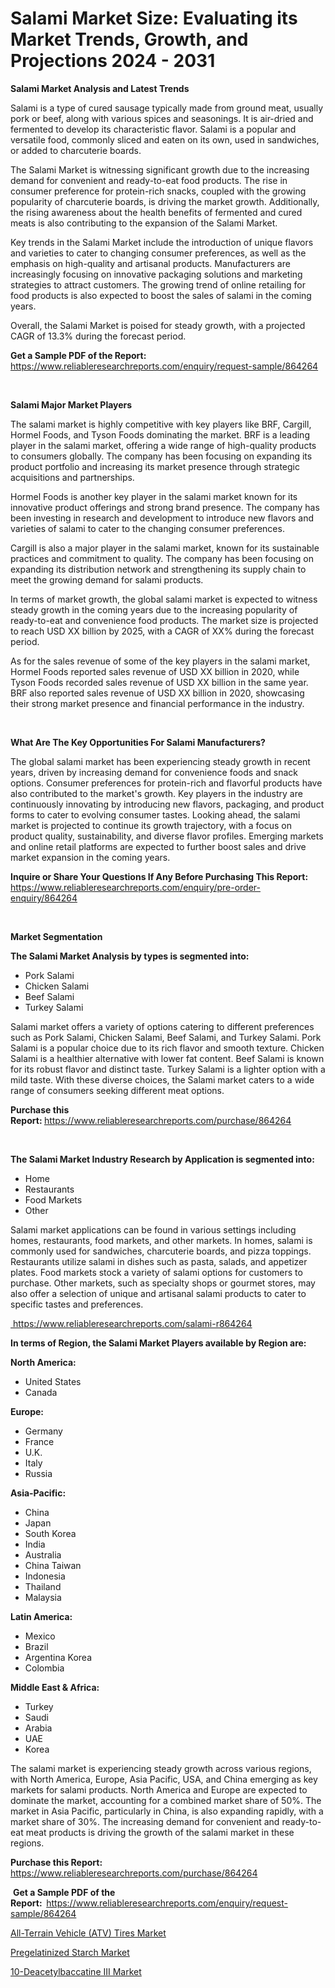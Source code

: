 <p><h1>Salami Market Size: Evaluating its Market Trends, Growth, and Projections 2024 - 2031</h1></p><p><strong>Salami Market Analysis and Latest Trends</strong></p>
<p><p>Salami is a type of cured sausage typically made from ground meat, usually pork or beef, along with various spices and seasonings. It is air-dried and fermented to develop its characteristic flavor. Salami is a popular and versatile food, commonly sliced and eaten on its own, used in sandwiches, or added to charcuterie boards.</p><p>The Salami Market is witnessing significant growth due to the increasing demand for convenient and ready-to-eat food products. The rise in consumer preference for protein-rich snacks, coupled with the growing popularity of charcuterie boards, is driving the market growth. Additionally, the rising awareness about the health benefits of fermented and cured meats is also contributing to the expansion of the Salami Market.</p><p>Key trends in the Salami Market include the introduction of unique flavors and varieties to cater to changing consumer preferences, as well as the emphasis on high-quality and artisanal products. Manufacturers are increasingly focusing on innovative packaging solutions and marketing strategies to attract customers. The growing trend of online retailing for food products is also expected to boost the sales of salami in the coming years.</p><p>Overall, the Salami Market is poised for steady growth, with a projected CAGR of 13.3% during the forecast period.</p></p>
<p><strong>Get a Sample PDF of the Report:&nbsp;</strong> <a href="https://www.reliableresearchreports.com/enquiry/request-sample/864264">https://www.reliableresearchreports.com/enquiry/request-sample/864264</a></p>
<p>&nbsp;</p>
<p><strong>Salami Major Market Players</strong></p>
<p><p>The salami market is highly competitive with key players like BRF, Cargill, Hormel Foods, and Tyson Foods dominating the market. BRF is a leading player in the salami market, offering a wide range of high-quality products to consumers globally. The company has been focusing on expanding its product portfolio and increasing its market presence through strategic acquisitions and partnerships.</p><p>Hormel Foods is another key player in the salami market known for its innovative product offerings and strong brand presence. The company has been investing in research and development to introduce new flavors and varieties of salami to cater to the changing consumer preferences.</p><p>Cargill is also a major player in the salami market, known for its sustainable practices and commitment to quality. The company has been focusing on expanding its distribution network and strengthening its supply chain to meet the growing demand for salami products.</p><p>In terms of market growth, the global salami market is expected to witness steady growth in the coming years due to the increasing popularity of ready-to-eat and convenience food products. The market size is projected to reach USD XX billion by 2025, with a CAGR of XX% during the forecast period.</p><p>As for the sales revenue of some of the key players in the salami market, Hormel Foods reported sales revenue of USD XX billion in 2020, while Tyson Foods recorded sales revenue of USD XX billion in the same year. BRF also reported sales revenue of USD XX billion in 2020, showcasing their strong market presence and financial performance in the industry.</p></p>
<p>&nbsp;</p>
<p><strong>What Are The Key Opportunities For Salami Manufacturers?</strong></p>
<p><p>The global salami market has been experiencing steady growth in recent years, driven by increasing demand for convenience foods and snack options. Consumer preferences for protein-rich and flavorful products have also contributed to the market's growth. Key players in the industry are continuously innovating by introducing new flavors, packaging, and product forms to cater to evolving consumer tastes. Looking ahead, the salami market is projected to continue its growth trajectory, with a focus on product quality, sustainability, and diverse flavor profiles. Emerging markets and online retail platforms are expected to further boost sales and drive market expansion in the coming years.</p></p>
<p><strong>Inquire or Share Your Questions If Any Before Purchasing This Report:</strong> <a href="https://www.reliableresearchreports.com/enquiry/pre-order-enquiry/864264">https://www.reliableresearchreports.com/enquiry/pre-order-enquiry/864264</a></p>
<p>&nbsp;</p>
<p><strong>Market Segmentation</strong></p>
<p><strong>The Salami Market Analysis by types is segmented into:</strong></p>
<p><ul><li>Pork Salami</li><li>Chicken Salami</li><li>Beef Salami</li><li>Turkey Salami</li></ul></p>
<p><p>Salami market offers a variety of options catering to different preferences such as Pork Salami, Chicken Salami, Beef Salami, and Turkey Salami. Pork Salami is a popular choice due to its rich flavor and smooth texture. Chicken Salami is a healthier alternative with lower fat content. Beef Salami is known for its robust flavor and distinct taste. Turkey Salami is a lighter option with a mild taste. With these diverse choices, the Salami market caters to a wide range of consumers seeking different meat options.</p></p>
<p><strong>Purchase this Report:&nbsp;</strong><a href="https://www.reliableresearchreports.com/purchase/864264">https://www.reliableresearchreports.com/purchase/864264</a></p>
<p>&nbsp;</p>
<p><strong>The Salami Market Industry Research by Application is segmented into:</strong></p>
<p><ul><li>Home</li><li>Restaurants</li><li>Food Markets</li><li>Other</li></ul></p>
<p><p>Salami market applications can be found in various settings including homes, restaurants, food markets, and other markets. In homes, salami is commonly used for sandwiches, charcuterie boards, and pizza toppings. Restaurants utilize salami in dishes such as pasta, salads, and appetizer plates. Food markets stock a variety of salami options for customers to purchase. Other markets, such as specialty shops or gourmet stores, may also offer a selection of unique and artisanal salami products to cater to specific tastes and preferences.</p></p>
<p><a href="https://www.reliableresearchreports.com/salami-r864264">&nbsp;https://www.reliableresearchreports.com/salami-r864264</a></p>
<p><strong>In terms of Region, the Salami Market Players available by Region are:</strong></p>
<p>
    <p> <strong> North America: </strong>
        <ul>
            <li>United States</li>
            <li>Canada</li>
        </ul>
        </p> 
    <p> <strong> Europe: </strong>
        <ul>
            <li>Germany</li>
            <li>France</li>
            <li>U.K.</li>
            <li>Italy</li>
            <li>Russia</li>
        </ul>
        </p> 
    <p> <strong> Asia-Pacific: </strong>
        <ul>
            <li>China</li>
            <li>Japan</li>
            <li>South Korea</li>
            <li>India</li>
            <li>Australia</li>
            <li>China Taiwan</li>
            <li>Indonesia</li>
            <li>Thailand</li>
            <li>Malaysia</li>
        </ul>
        </p> 
    <p> <strong> Latin America: </strong>
        <ul>
            <li>Mexico</li>
            <li>Brazil</li>
            <li>Argentina Korea</li>
            <li>Colombia</li>
        </ul>
        </p> 
    <p> <strong> Middle East & Africa: </strong>
        <ul>
            <li>Turkey</li>
            <li>Saudi</li>
            <li>Arabia</li>
            <li>UAE</li>
            <li>Korea</li>
        </ul>
    </p>
    </p>
<p><p>The salami market is experiencing steady growth across various regions, with North America, Europe, Asia Pacific, USA, and China emerging as key markets for salami products. North America and Europe are expected to dominate the market, accounting for a combined market share of 50%. The market in Asia Pacific, particularly in China, is also expanding rapidly, with a market share of 30%. The increasing demand for convenient and ready-to-eat meat products is driving the growth of the salami market in these regions.</p></p>
<p><strong>Purchase this Report: </strong><a href="https://www.reliableresearchreports.com/purchase/864264">https://www.reliableresearchreports.com/purchase/864264</a></p>
<p>&nbsp;<strong>Get a Sample PDF of the Report:&nbsp;&nbsp;</strong><a href="https://www.reliableresearchreports.com/enquiry/request-sample/864264">https://www.reliableresearchreports.com/enquiry/request-sample/864264</a></p>
<p><strong></strong></p>
<p><p><a href="https://www.linkedin.com/pulse/all-terrain-vehicle-atv-tires-market-goal-estimating-sc1xe?trackingId=raECTIRGjJSHiLLRQakfmA%3D%3D">All-Terrain Vehicle (ATV) Tires Market</a></p><p><a href="https://github.com/nicoletavirag/Market-Research-Report-List-2/blob/main/pregelatinized-starch-market.md">Pregelatinized Starch Market</a></p><p><a href="https://www.linkedin.com/pulse/10-deacetylbaccatine-iii-market-size-focuses-dynamics-jas5e?trackingId=dXJijL4v7xUTLgZNxmBpzQ%3D%3D">10-Deacetylbaccatine III Market</a></p></p>